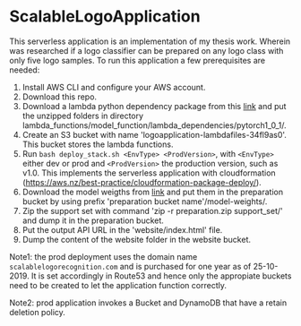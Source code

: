 # ScalableLogoApplication

This serverless application is an implementation of my thesis work. Wherein was researched if a logo classifier can be prepared on any logo class with only five logo samples.
To run this application a few prerequisites are needed:

1. Install AWS CLI and configure your AWS account.
2. Download this repo.
3. Download a lambda python dependency package from this [link](https://drive.google.com/open?id=1t4VVur5mjhyfvp5k9yv98PKNBhg-Utfg) and put the unzipped folders in directory lambda_functions/model_function/lambda_dependencies/pytorch1_0_1/.
4. Create an S3 bucket with name 'logoapplication-lambdafiles-34fl9as0'. This bucket stores the lambda functions.
5. Run `bash deploy_stack.sh <EnvType> <ProdVersion>`, with `<EnvType>` either dev or prod and `<ProdVersion>` the production version, such as v1.0. This implements the serverless application with cloudformation (https://aws.nz/best-practice/cloudformation-package-deploy/).
6. Download the model weigths from [link](https://drive.google.com/file/d/1T8aWML4vbwUROehLtVklqUCu13b7THLn/view?usp=sharingPut) and put them in the preparation bucket by using prefix 'preparation bucket name'/model-weights/.
7. Zip the support set with command 'zip -r preparation.zip support_set/' and dump it in the preparation bucket.
8. Put the output API URL in the 'website/index.html' file.
9. Dump the content of the website folder in the website bucket.

Note1: the prod deployment uses the domain name `scalablelogorecognition.com` and is purchased for one year as of 25-10-2019. It is set accordingly in Route53 and hence only the appropiate buckets need to be created to let the application function correctly.

Note2: prod application invokes a Bucket and DynamoDB that have a retain deletion policy.
